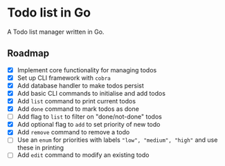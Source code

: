 # Todo list in Go

A Todo list manager written in Go.

## Roadmap

- [x] Implement core functionality for managing todos
- [x] Set up CLI framework with `cobra`
- [x] Add database handler to make todos persist
- [x] Add basic CLI commands to initialise and add todos
- [x] Add `list` command to print current todos
- [x] Add `done` command to mark todos as done
- [ ] Add flag to `list` to filter on "done/not-done" todos
- [x] Add optional flag to `add` to set priority of new todo
- [x] Add `remove` command to remove a todo
- [ ] Use an `enum` for priorities with labels `"low", "medium", "high"` and use these in printing
- [ ] Add `edit` command to modify an existing todo
